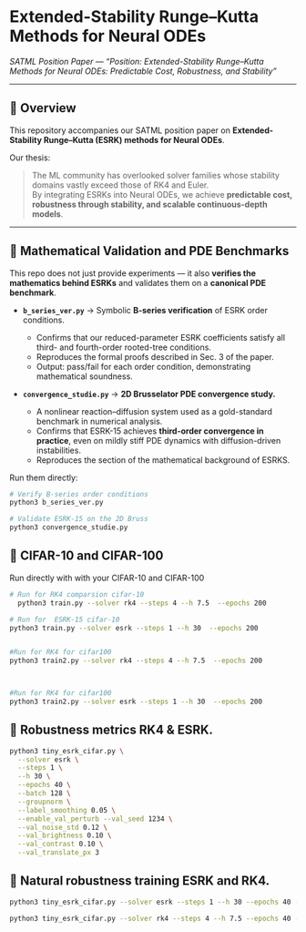 # Extended-Stability Runge–Kutta Methods for Neural ODEs  
*SATML Position Paper — “Position: Extended-Stability Runge–Kutta Methods for Neural ODEs: Predictable Cost, Robustness, and Stability”*  

 

---

## 📌 Overview
This repository accompanies our SATML position paper on **Extended-Stability Runge–Kutta (ESRK) methods for Neural ODEs**.  

Our thesis:  
> The ML community has overlooked solver families whose stability domains vastly exceed those of RK4 and Euler.  
> By integrating ESRKs into Neural ODEs, we achieve **predictable cost, robustness through stability, and scalable continuous-depth models**.


---

## 🔬 Mathematical Validation and PDE Benchmarks

This repo does not just provide experiments — it also **verifies the mathematics behind ESRKs** and validates them on a **canonical PDE benchmark**.

- **`b_series_ver.py`** → Symbolic **B-series verification** of ESRK order conditions.  
  - Confirms that our reduced-parameter ESRK coefficients satisfy all third- and fourth-order rooted-tree conditions.  
  - Reproduces the formal proofs described in Sec. 3 of the paper.  
  - Output: pass/fail for each order condition, demonstrating mathematical soundness.  

- **`convergence_studie.py`** → **2D Brusselator PDE convergence study.**  
  - A nonlinear reaction–diffusion system used as a gold-standard benchmark in numerical analysis.  
  - Confirms that ESRK-15 achieves **third-order convergence in practice**, even on mildly stiff PDE dynamics with diffusion-driven instabilities.  
  - Reproduces the section of the mathematical background of ESRKS.  

Run them directly:

```bash
# Verify B-series order conditions
python3 b_series_ver.py

# Validate ESRK-15 on the 2D Bruss
python3 convergence_studie.py

```


## 🔬 CIFAR-10 and CIFAR-100
Run directly with with your CIFAR-10 and CIFAR-100 

```bash
# Run for RK4 comparsion cifar-10
  python3 train.py --solver rk4 --steps 4 --h 7.5  --epochs 200

# Run for  ESRK-15 cifar-10
python3 train.py --solver esrk --steps 1 --h 30  --epochs 200


#Run for RK4 for cifar100
python3 train2.py --solver rk4 --steps 4 --h 7.5  --epochs 200



#Run for RK4 for cifar100
python3 train2.py --solver esrk --steps 1 --h 30  --epochs 200


```

## 🔬 Robustness metrics RK4 & ESRK.


```bash
python3 tiny_esrk_cifar.py \
  --solver esrk \
  --steps 1 \
  --h 30 \
  --epochs 40 \
  --batch 128 \
  --groupnorm \
  --label_smoothing 0.05 \
  --enable_val_perturb --val_seed 1234 \
  --val_noise_std 0.12 \
  --val_brightness 0.10 \
  --val_contrast 0.10 \
  --val_translate_px 3


```


## 🔬 Natural robustness training ESRK and RK4.
  ```bash
python3 tiny_esrk_cifar.py --solver esrk --steps 1 --h 30 --epochs 40 --batch 128   --groupnorm --label_smoothing 0.05 --train_perturb --train_perturb_p 0.5   --enable_val_perturb --val_seed 1234   --val_noise_std 0.12 --val_brightness 0.15 --val_contrast 0.15 --val_translate_px 3   --clip_grad 1.5

python3 tiny_esrk_cifar.py --solver rk4 --steps 4 --h 7.5 --epochs 40 --batch 128   --groupnorm --label_smoothing 0.05 --train_perturb --train_perturb_p 0.5   --enable_val_perturb --val_seed 1234   --val_noise_std 0.12 --val_brightness 0.15 --val_contrast 0.15 --val_translate_px 3   --clip_grad 1.5


```








